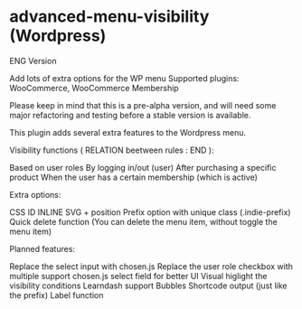 # advanced-menu-visibility (Wordpress)

ENG Version

Add lots of extra options for the WP menu
Supported plugins: WooCommerce, WooCommerce Membership

Please keep in mind that this is a pre-alpha version, and will need some major refactoring and testing before a stable version is available.

This plugin adds several extra features to the Wordpress menu.

Visibility functions ( RELATION beetween rules : END ):

Based on user roles
By logging in/out (user)
After purchasing a specific product
When the user has a certain membership (which is active)

Extra options:

CSS ID
INLINE SVG + position
Prefix option with unique class (.indie-prefix)
Quick delete function (You can delete the menu item, without toggle the menu item)


Planned features:

Replace the select input with chosen.js
Replace the user role checkbox with multiple support chosen.js select field for better UI
Visual higlight the visibility conditions
Learndash support
Bubbles 
Shortcode output (just like the prefix)
Label function

